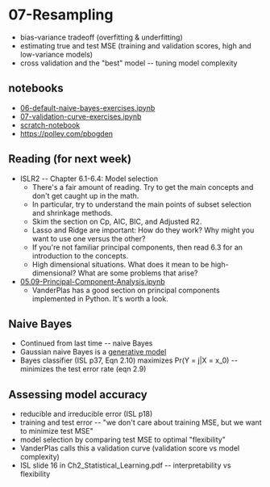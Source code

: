# 07-Resampling

* bias-variance tradeoff (overfitting & underfitting)
* estimating true and test MSE (training and validation scores, high and low-variance models)
* cross validation and the "best" model -- tuning model complexity

## notebooks

* [06-default-naive-bayes-exercises.ipynb](https://colab.research.google.com/drive/1VIB7_4mLNiGCOI7f3EkEEQmLA2r-B7Z_)
* [07-validation-curve-exercises.ipynb](https://colab.research.google.com/drive/1FcNLs5iN2rwCkyK-odHe-1sMeOepKoEp)
* [scratch-notebook](https://colab.research.google.com/drive/1H4sj-XdST_PqBXQTrkutsamSFrOs2wNG)
* https://pollev.com/pbogden

## Reading (for next week)

* ISLR2 -- Chapter 6.1-6.4: Model selection
  * There's a fair amount of reading. Try to get the main concepts and don't get caught up in the math.
  * In particular, try to understand the main points of subset selection and shrinkage methods.
  * Skim the section on Cp, AIC, BIC, and Adjusted R2.
  * Lasso and Ridge are important: How do they work? Why might you want to use one versus the other?
  * If you're not familiar principal components, then read 6.3 for an introduction to the concepts.
  * High dimensional situations. What does it mean to be high-dimensional? What are some problems that arise? 
* [05.09-Principal-Component-Analysis.ipynb](https://github.com/jakevdp/PythonDataScienceHandbook/blob/master/notebooks/05.09-Principal-Component-Analysis.ipynb)
  * VanderPlas has a good section on principal components implemented in Python. It's worth a look.

## Naive Bayes

* Continued from last time -- naive Bayes
* Gaussian naive Bayes is a [generative model](https://github.com/jakevdp/PythonDataScienceHandbook/blob/master/notebooks/05.05-Naive-Bayes.ipynb)
* Bayes classifier (ISL p37, Eqn 2.10) maximizes Pr(Y = j|X = x_0) -- minimizes the test error rate (eqn 2.9)

## Assessing model accuracy

* reducible and irreducible error (ISL p18)
* training and test error -- "we don't care about training MSE, but we want to minimize test MSE"
* model selection by comparing test MSE to optimal "flexibility"
* VanderPlas calls this a validation curve (validation score vs model complexity)
* ISL slide 16 in Ch2_Statistical_Learning.pdf -- interpretability vs flexibility
